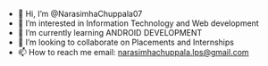 - 👋 Hi, I’m @NarasimhaChuppala07
- 👀 I’m interested in Information Technology and Web development
- 🌱 I’m currently learning ANDROID DEVELOPMENT
- 💞️ I’m looking to collaborate on Placements and Internships
- 📫 How to reach me email: narasimhachuppala.lps@gmail.com

<!---
NarasimhaChuppala07/NarasimhaChuppala07 is a ✨ special ✨ repository because its `README.md` (this file) appears on your GitHub profile.
You can click the Preview link to take a look at your changes.
--->
